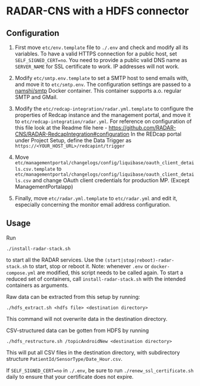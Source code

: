 # RADAR-CNS with a HDFS connector

## Configuration

1. First move `etc/env.template` file to `./.env` and check and modify all its variables. To have a valid HTTPS connection for a public host, set `SELF_SIGNED_CERT=no`. You need to provide a public valid DNS name as `SERVER_NAME` for SSL certificate to work. IP addresses will not work.

2. Modify `etc/smtp.env.template` to set a SMTP host to send emails with, and move it to `etc/smtp.env`. The configuration settings are passed to a [namshi/smtp](https://hub.docker.com/r/namshi/smtp/) Docker container. This container supports a.o. regular SMTP and GMail.

3. Modify the `etc/redcap-integration/radar.yml.template` to configure the properties of Redcap instance and the management portal, and move it to `etc/redcap-integration/radar.yml`. For reference on configuration of this file look at the Readme file here - https://github.com/RADAR-CNS/RADAR-RedcapIntegration#configuration
In the REDcap portal under Project Setup, define the Data Trigger as `https://<YOUR_HOST_URL>/redcapint/trigger`

4. Move `etc/managementportal/changelogs/config/liquibase/oauth_client_details.csv.template` to `etc/managementportal/changelogs/config/liquibase/oauth_client_details.csv` and change OAuth client credentials for production MP. (Except ManagementPortalapp)

5. Finally, move `etc/radar.yml.template` to `etc/radar.yml` and edit it, especially concerning the monitor email address configuration.

## Usage

Run
```shell
./install-radar-stack.sh
```
to start all the RADAR services. Use the `(start|stop|reboot)-radar-stack.sh` to start, stop or reboot it. Note: whenever `.env` or `docker-compose.yml` are modified, this script needs to be called again. To start a reduced set of containers, call `install-radar-stack.sh` with the intended containers as arguments.

Raw data can be extracted from this setup by running:

```shell
./hdfs_extract.sh <hdfs file> <destination directory>
```
This command will not overwrite data in the destination directory.

CSV-structured data can be gotten from HDFS by running

```shell
./hdfs_restructure.sh /topicAndroidNew <destination directory>
```
This will put all CSV files in the destination directory, with subdirectory structure `PatientId/SensorType/Date_Hour.csv`.

If `SELF_SIGNED_CERT=no` in `./.env`, be sure to run `./renew_ssl_certificate.sh` daily to ensure that your certificate does not expire.

